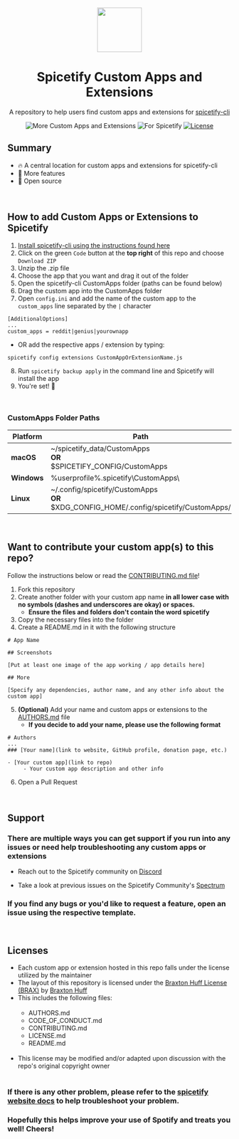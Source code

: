 <p align="center"><a href="https://github.com/3raxton/spicetify-custom-apps/"
target="_blank"><br><img width="100" src="https://emojipedia-us.s3.dualstack.us-west-1.amazonaws.com/thumbs/240/apple/271/fire_1f525.png"></a></p>
<h1 align="center">Spicetify Custom Apps and Extensions</h1>
<p align="center">A repository to help users find custom apps and extensions for  <a href="https://github.com/khanhas/spicetify-cli" target="_blank"> spicetify-cli</a></p>
<p align="center">
</a>
<a><img src="https://img.shields.io/badge/more-Custom%20Apps%20&amp;%20Extensions-orange.svg" alt="More Custom Apps and Extensions"></a>
<a><img src="https://img.shields.io/badge/for-spicetify-E71A0E.svg" alt="For Spicetify"></a>
<a href="https://3raxton.github.io/license"><img src="https://img.shields.io/badge/License-MIT-blue.svg" alt="License"></a>
<!-- <a href="https://hits.seeyoufarm.com"><img src="https://hits.seeyoufarm.com/api/count/incr/badge.svg?url=https%3A%2F%2Fgithub.com%2F3raxton%2Fspicetify-customapps%2F&count_bg=%23E71A0E&title_bg=%23000000&icon=spotify.svg&icon_color=%23E71A0E&title=hits&edge_flat=false"/></a></p> -->

<br>

## Summary
- 🔥 A central location for custom apps and extensions for spicetify-cli
- 👀 More features
- 🎉 Open source

<br>

## How to add Custom Apps or Extensions to Spicetify

1. [Install spicetify-cli using the instructions found here](https://spicetify.app/docs/getting-started)
2. Click on the green `Code` button at the <b>top right</b> of this repo  and choose ```Download ZIP```
3. Unzip the .zip file 
4. Choose the app that you want and drag it out of the folder
5. Open the spicetify-cli CustomApps folder (paths can be found below)
6. Drag the custom app into the CustomApps folder
7. Open ```config.ini``` and add the name of the custom app to the ```custom_apps``` line separated by the ```|``` character
```
[AdditionalOptions]
...
custom_apps = reddit|genius|yourownapp
```
- OR add the respective apps / extension by typing:
```
spicetify config extensions CustomAppOrExtensionName.js
```
8. Run ```spicetify backup apply``` in the command line and Spicetify will install the app
9. You're set! 🎉

<br>

### CustomApps Folder Paths

| **Platform**|**Path**                                                                                    |
| ------------|--------------------------------------------------------------------------------------------|
| **macOS**   |~/spicetify_data/CustomApps <br> **OR**<br>$SPICETIFY_CONFIG/CustomApps                         |
| **Windows** |%userprofile%\.spicetify\CustomApps\                                                        |
| **Linux**   |~/.config/spicetify/CustomApps <br> **OR**<br>$XDG_CONFIG_HOME/.config/spicetify/CustomApps/|

<br>

## Want to contribute your custom app(s) to this repo? 
Follow the instructions below or read the <a href="https://github.com/3raxton/spicetify-custom-apps/blob/main/CONTRIBUTING.md"  target="_blank">CONTRIBUTING.md file</a>!

1. Fork this repository
2. Create another folder with your custom app name **in all lower case with no symbols (dashes and underscores are okay) or spaces.**
     - **Ensure the files and folders don't contain the word spicetify**
3. Copy the necessary files into the folder
4. Create a README.md in it with the following structure
```
# App Name

## Screenshots

[Put at least one image of the app working / app details here]

## More

[Specify any dependencies, author name, and any other info about the custom app]
```
5. **(Optional)** Add your name and custom apps or extensions to the <a href="https://github.com/3raxton/spicetify-custom-apps/blob/main/AUTHORS.md"  target="_blank">AUTHORS.md</a> file 
     - **If you decide to add your name, please use the following format**
```
# Authors
...
### [Your name](link to website, GitHub profile, donation page, etc.)

- [Your custom app](link to repo)
     - Your custom app description and other info
```
6. Open a Pull Request

<br>

## Support

### There are multiple ways you can get support if you run into any issues or need help troubleshooting any custom apps or extensions

* Reach out to the Spicetify community on [Discord](https://discord.gg/VnevqPp2Rr)
<!-- * Create a [discussion](https://github.com/khanhas/spicetify-cli/discussions) in the spicetify-cli repository  -->
* Take a look at previous issues on the Spicetify Community's [Spectrum](https://spectrum.chat/spicetify)

### If you find any bugs or you'd like to request a feature, open an issue using the respective template.
<br>

## Licenses

* Each custom app or extension hosted in this repo falls under the license utilized by the maintainer
* The layout of this repository is licensed under the [Braxton Huff License (BRAX)](https://3raxton.github.io/license/BRAX) by [Braxton Huff](https://github.com/3raxton) 
* This includes the following files:
     <br> <br>
     * AUTHORS.md
     * CODE_OF_CONDUCT.md
     * CONTRIBUTING.md
     * LICENSE.md
     * README.md
     <br><br>
* This license may be modified and/or adapted upon discussion with the repo's original copyright owner
<br><br>


### **If there is any other problem, please refer to the <a href="https://spicetify.app/docs/getting-started"  target="_blank">spicetify website docs</a> to help troubleshoot your problem.**

### **Hopefully this helps improve your use of Spotify and treats you well! Cheers!**
